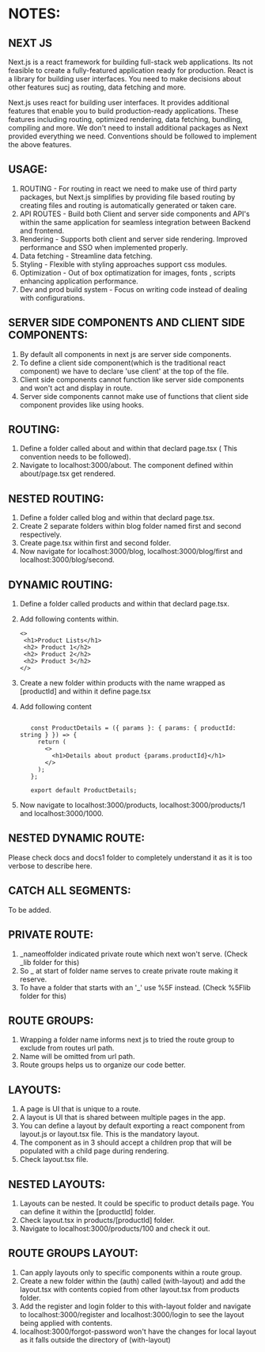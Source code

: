 # NOTES:

## NEXT JS

Next.js is a react framework for building full-stack web applications.
Its not feasible to create a fully-featured application ready for production.
React is a library for building user interfaces.
You need to make decisions about other features sucj as routing, data fetching and more.

Next.js uses react for building user interfaces.
It provides additional features that enable you to build production-ready applications.
These features including routing, optimized rendering, data fetching, bundling, compiling and more.
We don't need to install additional packages as Next provided everything we need.
Conventions should be followed to implement the above features.

## USAGE:

1. ROUTING - For routing in react we need to make use of third party packages, but Next.js simplifies by providing file based routing by creating files and routing is automatically generated or taken care.
2. API ROUTES - Build both Client and server side components and API's within the same application for seamless integration between Backend and frontend.
3. Rendering - Supports both client and server side rendering. Improved performance and SSO when implemented properly.
4. Data fetching - Streamline data fetching.
5. Styling - Flexible with styling approaches support css modules.
6. Optimization - Out of box optimatization for images, fonts , scripts enhancing application performance.
7. Dev and prod build system - Focus on writing code instead of dealing with configurations.

## SERVER SIDE COMPONENTS AND CLIENT SIDE COMPONENTS:

1. By default all components in next js are server side components.
2. To define a client side component(which is the traditional react component) we have to declare 'use client' at the top of the file.
3. Client side components cannot function like server side components and won't act and display in route.
4. Server side components cannot make use of functions that client side component provides like using hooks.

## ROUTING:

1. Define a folder called about and within that declard page.tsx ( This convention needs to be followed).
2. Navigate to localhost:3000/about. The component defined within about/page.tsx get rendered.

## NESTED ROUTING:

1. Define a folder called blog and within that declard page.tsx.
2. Create 2 separate folders within blog folder named first and second respectively.
3. Create page.tsx within first and second folder.
4. Now navigate for localhost:3000/blog, localhost:3000/blog/first and localhost:3000/blog/second.

## DYNAMIC ROUTING:

1. Define a folder called products and within that declard page.tsx.
2. Add following contents within.

   ```
   <>
    <h1>Product Lists</h1>
    <h2> Product 1</h2>
    <h2> Product 2</h2>
    <h2> Product 3</h2>
   </>

   ```

3. Create a new folder within products with the name wrapped as [productId] and within it define page.tsx
4. Add following content

   ```import React from 'react';

      const ProductDetails = ({ params }: { params: { productId: string } }) => {
        return (
          <>
            <h1>Details about product {params.productId}</h1>
          </>
        );
      };

      export default ProductDetails;
   ```

5. Now navigate to localhost:3000/products, localhost:3000/products/1 and localhost:3000/1000.

## NESTED DYNAMIC ROUTE:

Please check docs and docs1 folder to completely understand it as it is too verbose to describe here.

## CATCH ALL SEGMENTS:

To be added.

## PRIVATE ROUTE:

1. \_nameoffolder indicated private route which next won't serve. (Check \_lib folder for this)
2. So \_ at start of folder name serves to create private route making it reserve.
3. To have a folder that starts with an '\_' use %5F instead. (Check %5Flib folder for this)

## ROUTE GROUPS:

1. Wrapping a folder name informs next js to tried the route group to exclude from routes url path.
2. Name will be omitted from url path.
3. Route groups helps us to organize our code better.

## LAYOUTS:

1. A page is UI that is unique to a route.
2. A layout is UI that is shared between multiple pages in the app.
3. You can define a layout by default exporting a react component from layout.js or layout.tsx file. This is the mandatory layout.
4. The component as in 3 should accept a children prop that will be populated with a child page during rendering.
5. Check layout.tsx file.

## NESTED LAYOUTS:

1. Layouts can be nested. It could be specific to product details page. You can define it within the [productId] folder.
2. Check layout.tsx in products/[productId] folder.
3. Navigate to localhost:3000/products/100 and check it out.

## ROUTE GROUPS LAYOUT:

1. Can apply layouts only to specific components within a route group.
2. Create a new folder within the (auth) called (with-layout) and add the layout.tsx with contents copied from other layout.tsx from products folder.
3. Add the register and login folder to this with-layout folder and navigate to localhost:3000/register and localhost:3000/login to see the layout being applied with contents.
4. localhost:3000/forgot-password won't have the changes for local layout as it falls outside the directory of (with-layout)
